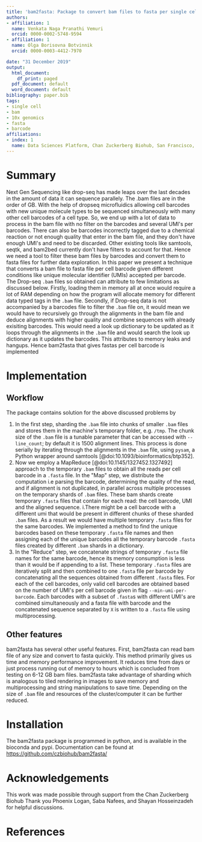 ```yaml
---
title: 'bam2fasta: Package to convert bam files to fasta per single cell barcode'
authors:
- affiliation: 1
  name: Venkata Naga Pranathi Vemuri
  orcid: 0000-0002-5748-9594
- affiliation: 1
  name: Olga Borisovna Botvinnik
  orcid: 0000-0003-4412-7970

date: "31 December 2019"
output:
  html_document:
    df_print: paged
  pdf_document: default
  word_document: default
bibliography: paper.bib
tags:
- single cell
- bam
- 10x genomics
- fasta
- barcode
affiliations:
- index: 1
  name: Data Sciences Platform, Chan Zuckerberg Biohub, San Francisco, CA
---
```


# Summary

Next Gen Sequencing like drop-seq has made leaps over the last decades in the amount of data it can sequence parallely.
The .bam files are in the order of GB.
With the help of dropseq microfluidics allowing cell barcodes with new unique molecule types to be sequenced simultaneously with many other cell barcodes of a cell type. 
So, we end up with a lot of data to process in the bam file with no filter on the barcodes and several UMI's per barcodes.
There can also be barcodes incorrectly tagged due to a chemical reaction or not enough quality that enter in the bam file, and they don't have enough UMI's and need to be discarded.
Other existing tools like samtools, seqtk, and bam2bed currently don't have filters to account for that.
Hence we need a tool to filter these bam files by barcodes and convert them to fasta files for further data exploration. In this paper we present a technique that converts a bam file to fasta file per cell barcode given different conditions like unique molecular identifier (UMIs) accepted per barcode.
The Drop-seq `.bam` files so obtained can attribute to few limitations as discussed below.
Firstly, loading them in memory all at once would require a lot of RAM depending on how the program will allocate memory for different data typed tags in the `.bam` file. 
Secondly, if Drop-seq data is not accompanied by a barcodes file to filter the `.bam` file on, it would mean we would have to recursively go through the alignments in the bam file and deduce alignments with higher quality and combine sequences with already exisiting barcodes. 
This would need a look up dictionary to be updated as it loops through the alignments in the `.bam` file and would search the look up dictionary as it updates the barcodes. This attributes to memory leaks and hangups. Hence bam2fasta that gives fastas per cell barcode is implemented


# Implementation

## Workflow

The package contains solution for the above discussed problems by 
1. In the first step, sharding the `.bam` file into chunks of smaller `.bam` files and stores them in the machine's temporary folder, e.g. `/tmp`. The chunk size of the `.bam` file is a tunable parameter that can be accessed with `--line_count`; by default it is 1500 alignment lines. This process is done serially by iterating through the alignments in the `.bam` file, using `pysam`, a Python wrapper around samtools [@doi:10.1093/bioinformatics/btp352]. 
2. Now we employ a MapReduce [@doi:10.1145/1327452.1327492] approach to the temporary `.bam` files to obtain all the reads per cell barcode in a `.fasta` file.
In the "Map" step, we distribute the computation i.e parsing the barcode, determining the quality of the read, and if alignment is not duplicated, in parallel across multiple processes on the temporary shards of `.bam` files. These bam shards create temporary `.fasta` files that contain for each read: the cell barcode, UMI and the aligned sequence.
	i.There might be a cell barcode with a different umi that would be present in different chunks of these sharded `.bam` files. As a result we would have multiple temporary `.fasta` files for the same barcodes. We implemented a method to find the unique barcodes based on these temporary `.fasta` file names and then assigning each of the unique barcodes all the temporary barcode `.fasta` files created by different `.bam` shards in a dictionary.
3. In the "Reduce" step, we concatenate strings of temporary `.fasta` file names for the same barcode, hence its memory consumption is less than it would be if appending to a list. These temporary `.fasta` files are iteratively split and then combined to one `.fasta` file per barcode by concatenating all the sequences obtained from different `.fasta` files. For each of the cell barcodes, only valid cell barcodes are obtained based on the number of UMI's per cell barcode given in flag `--min-umi-per-barcode`. Each barcodes with a subset of `.fasta`s with different UMI's are combined simultaneously and a fasta file with barcode and the concatenated sequence separated by `X` is written to a `.fasta` file using multiprocessing.

## Other features

bam2fasta has several other useful features.
First, bam2fasta can read bam file of any size and convert to fasta quickly. This method primarily gives us time and memory performance improvement. 
It reduces time from days or just process running out of memory to hours which is concluded from testing on 6-12 GB bam files. 
bam2fasta take advantage of sharding which is analogous to tiled rendering in images to save memory and multiprocessing and string manipulations to save time.
Depending on the size of `.bam` file and resources of the cluster/computer it can be further reduced. 


# Installation

The bam2fasta package is programmed in python, and is available in the bioconda and pypi.
Documentation can be found at https://github.com/czbiohub/bam2fasta/


# Acknowledgements

This work was made possible through support from the Chan Zuckerberg Biohub
Thank you Phoenix Logan, Saba Nafees, and Shayan Hosseinzadeh for helpful discussions.


# References
